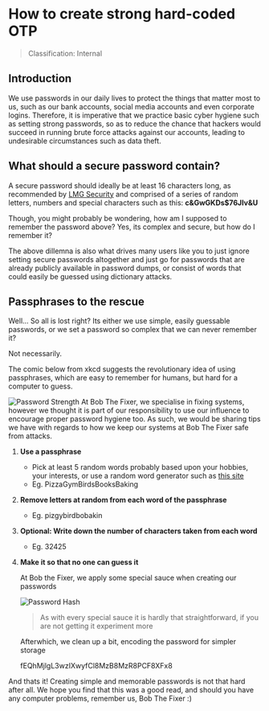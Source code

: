 # How to create strong hard-coded OTP
> Classification: Internal

## Introduction
We use passwords in our daily lives to protect the things that matter most to us, such as our bank accounts, social media accounts and even corporate logins. Therefore, it is imperative that we practice basic cyber hygiene such as setting strong passwords, so as to reduce the chance that hackers would succeed in running brute force attacks against our accounts, leading to undesirable circumstances such as data theft.
## What should a secure password contain?
A secure password should ideally be at least 16 characters long, as recommended by  [LMG Security](https://www.lmgsecurity.com/how-long-should-your-password-be-a-technical-guide-to-a-safe-password-length-policy/) and comprised of a series of random letters, numbers and special characters such as this:
**c&GwGKDs$76JIv&U**

Though, you might probably be wondering, how am I supposed to remember the password above? Yes, its complex and secure, but how do I remember it?

The above dillemna is also what drives many users like you to just ignore setting secure passwords altogether and just go for passwords that are already publicly available in password dumps, or consist of words that could easily be guessed using dictionary attacks.

## Passphrases to the rescue
Well... So all is lost right? Its either we use simple, easily guessable passwords, or we set a password so complex that we can never remember it?

Not necessarily. 

The comic below from xkcd suggests the revolutionary idea of using passphrases, which are easy to remember for humans, but hard for a computer to guess. 

![Password Strength](https://imgs.xkcd.com/comics/password_strength.png)
At Bob The Fixer, we specialise in fixing systems, however we thought it is part of our responsibility to use our influence to encourage proper password hygiene too. As such, we would be sharing tips we have with regards to how we keep our systems at Bob The Fixer safe from attacks.

1. **Use a passphrase**
	* Pick at least 5 random words probably based upon your hobbies, your interests, or use a random word generator such as [this site](https://untroubled.org/pwgen/ppgen.cgi)
	* Eg. PizzaGymBirdsBooksBaking
2. **Remove letters at random from each word of the passphrase**
	* Eg. pizgybirdbobakin
3. **Optional: Write down the number of characters taken from each word**
	* Eg. 32425
4. **Make it so that no one can guess it**
	
	At Bob the Fixer, we apply some special sauce when creating our passwords
	
	![Password Hash](https://i.imgur.com/B3KtSqg.png)
	
	> As with every special sauce it is hardly that straightforward, if you are not getting it experiment more
	
	Afterwhich, we clean up a bit, encoding the password for simpler storage
	
	fEQhMjlgL3wzIXwyfCl8MzB8MzR8PCF8XFx8

And thats it! Creating simple and memorable passwords is not that hard after all. We hope you find that this was a good read, and should you have any computer problems, remember us, Bob The Fixer :)

